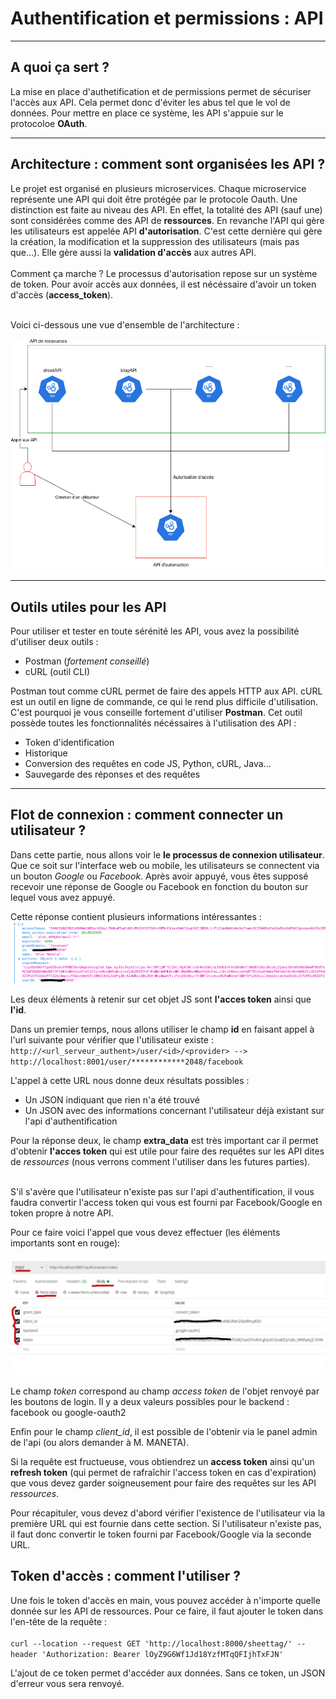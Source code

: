 # Authentification et permissions : API

_________
## A quoi ça sert ?
La mise en place d'authetification et de permissions permet de sécuriser l'accès aux API. Cela permet donc d'éviter les abus tel que le vol de données. Pour mettre en place ce système, les API s'appuie sur le protocoloe **OAuth**.

___________
## Architecture : comment sont organisées les API ?
Le projet est organisé en plusieurs microservices. Chaque microservice représente une API qui doit être protégée par le protocole Oauth.
Une distinction est faite au niveau des API. En effet, la totalité des API (sauf une) sont considérées comme des API de **ressources**.
En revanche l'API qui gère les utilisateurs est appelée API **d'autorisation**. C'est cette dernière qui gère la création, la modification et la suppression des utilisateurs (mais pas que...). Elle gère aussi la **validation d'accès** aux autres API.
<br>
<br>
Comment ça marche ? Le processus d'autorisation repose sur un système de token. Pour avoir accès aux données, il est nécéssaire d'avoir un token d'accès (**access_token**).
<br>
<br>

Voici ci-dessous une vue d'ensemble de l'architecture :

![Img architecture](Architecture_diagram.jpg)
___________
## Outils utiles pour les API

Pour utiliser et tester en toute sérénité les API, vous avez la possibilité d'utiliser deux outils :

- Postman (*fortement conseillé*)
- cURL (outil CLI)
  
Postman tout comme cURL permet de faire des appels HTTP aux API. cURL est un outil en ligne de commande, ce qui le rend plus difficile d'utilisation. C'est pourquoi je vous conseille fortement d'utiliser **Postman**. Cet outil possède toutes les fonctionnalités nécéssaires à l'utilisation des API :

- Token d'identification
- Historique
- Conversion des requêtes en code JS, Python, cURL, Java...
- Sauvegarde des réponses et des requêtes

__________
## Flot de connexion : comment connecter un utilisateur ? 

Dans cette partie, nous allons voir le **le processus de connexion utilisateur**. Que ce soit sur l'interface web ou mobile, les utilisateurs se connectent via un bouton *Google* ou *Facebook*. Après avoir appuyé, vous êtes supposé recevoir une réponse de Google ou Facebook en fonction du bouton sur lequel vous avez appuyé.

Cette réponse contient plusieurs informations intéressantes :
![Login obj](return_login_obj.png)

Les deux éléments à retenir sur cet objet JS sont **l'acces token** ainsi que **l'id**.

Dans un premier temps, nous allons utiliser le champ **id** en faisant appel à l'url suivante pour vérifier que l'utilisateur existe :<br>
`http://<url_serveur_authent>/user/<id>/<provider> --> http://localhost:8001/user/************2048/facebook` 

L'appel à cette URL nous donne deux résultats possibles :

- Un JSON indiquant que rien n'a été trouvé
- Un JSON avec des informations concernant l'utilisateur déjà existant sur l'api d'authentification

Pour la réponse deux, le champ **extra_data** est très important car il permet d'obtenir **l'acces token** qui est utile pour faire des requêtes sur les API dites de *ressources* (nous verrons comment l'utiliser dans les futures parties).
<br>
<br>

S'il s'avère que l'utilisateur n'existe pas sur l'api d'authentification, il vous faudra convertir l'access token qui vous est fourni par Facebook/Google en token propre à notre API.

Pour ce faire voici l'appel que vous devez effectuer (les éléments importants sont en rouge):

![convert token](convert_token.png)

Le champ *token* correspond au champ *access token* de l'objet renvoyé par les boutons de login. Il y a deux valeurs possibles pour le backend : facebook ou google-oauth2

Enfin pour le champ *client_id*, il est possible de l'obtenir via le panel admin de l'api (ou alors demander à M. MANETA).

Si la requête est fructueuse, vous obtiendrez un **access token** ainsi qu'un **refresh token** (qui permet de rafraîchir l'access token en cas d'expiration) que vous devez garder soigneusement pour faire des requêtes sur les API *ressources*.

Pour récapituler, vous devez d'abord vérifier l'existence de l'utilisateur via la première URL qui est fournie dans cette section. Si l'utilisateur n'existe pas, il faut donc convertir le token fourni par Facebook/Google via la seconde URL.

## Token d'accès : comment l'utiliser ?

Une fois le token d'accès en main, vous pouvez accéder à n'importe quelle donnée sur les API de ressources. Pour ce faire, il faut ajouter le token dans l'en-tête de la requête : 
<br>
<br>
`curl --location --request GET 'http://localhost:8000/sheettag/' --header 'Authorization: Bearer lOyZ9G6Wf1Jd18YzfMTqQFIjhTxFJN'`

L'ajout de ce token permet d'accéder aux données. Sans ce token, un JSON d'erreur vous sera renvoyé.